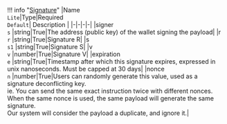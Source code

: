 !!! info "[Signature](/../../schemas/signature)"
    |Name<br>`Lite`|Type|Required<br>`Default`| Description |
    |-|-|-|-|
    |signer<br>`s` |string|True|The address (public key) of the wallet signing the payload|
    |r<br>`r` |string|True|Signature R|
    |s<br>`s1` |string|True|Signature S|
    |v<br>`v` |number|True|Signature V|
    |expiration<br>`e` |string|True|Timestamp after which this signature expires, expressed in unix nanoseconds. Must be capped at 30 days|
    |nonce<br>`n` |number|True|Users can randomly generate this value, used as a signature deconflicting key.<br>ie. You can send the same exact instruction twice with different nonces.<br>When the same nonce is used, the same payload will generate the same signature.<br>Our system will consider the payload a duplicate, and ignore it.|
